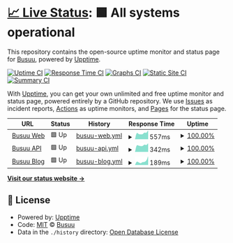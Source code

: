 # [📈 Live Status](https://Busuu.github.io/status): <!--live status--> **🟩 All systems operational**

This repository contains the open-source uptime monitor and status page for [Busuu](https://www.busuu.com), powered by [Upptime](https://github.com/upptime/upptime).

[![Uptime CI](https://github.com/Busuu/status/workflows/Uptime%20CI/badge.svg)](https://github.com/Busuu/status/actions?query=workflow%3A%22Uptime+CI%22)
[![Response Time CI](https://github.com/Busuu/status/workflows/Response%20Time%20CI/badge.svg)](https://github.com/Busuu/status/actions?query=workflow%3A%22Response+Time+CI%22)
[![Graphs CI](https://github.com/Busuu/status/workflows/Graphs%20CI/badge.svg)](https://github.com/Busuu/status/actions?query=workflow%3A%22Graphs+CI%22)
[![Static Site CI](https://github.com/Busuu/status/workflows/Static%20Site%20CI/badge.svg)](https://github.com/Busuu/status/actions?query=workflow%3A%22Static+Site+CI%22)
[![Summary CI](https://github.com/Busuu/status/workflows/Summary%20CI/badge.svg)](https://github.com/Busuu/status/actions?query=workflow%3A%22Summary+CI%22)

With [Upptime](https://upptime.js.org), you can get your own unlimited and free uptime monitor and status page, powered entirely by a GitHub repository. We use [Issues](https://github.com/Busuu/status/issues) as incident reports, [Actions](https://github.com/Busuu/status/actions) as uptime monitors, and [Pages](https://Busuu.github.io/status) for the status page.

<!--start: status pages-->
<!-- This summary is generated by Upptime (https://github.com/upptime/upptime) -->
<!-- Do not edit this manually, your changes will be overwritten -->
<!-- prettier-ignore -->
| URL | Status | History | Response Time | Uptime |
| --- | ------ | ------- | ------------- | ------ |
| <img alt="" src="https://icons.duckduckgo.com/ip3/www.busuu.com.ico" height="13"> [Busuu Web](https://www.busuu.com) | 🟩 Up | [busuu-web.yml](https://github.com/Busuu/status/commits/HEAD/history/busuu-web.yml) | <details><summary><img alt="Response time graph" src="./graphs/busuu-web/response-time-week.png" height="20"> 557ms</summary><br><a href="https://Busuu.github.io/status/history/busuu-web"><img alt="Response time 649" src="https://img.shields.io/endpoint?url=https%3A%2F%2Fraw.githubusercontent.com%2FBusuu%2Fstatus%2FHEAD%2Fapi%2Fbusuu-web%2Fresponse-time.json"></a><br><a href="https://Busuu.github.io/status/history/busuu-web"><img alt="24-hour response time 798" src="https://img.shields.io/endpoint?url=https%3A%2F%2Fraw.githubusercontent.com%2FBusuu%2Fstatus%2FHEAD%2Fapi%2Fbusuu-web%2Fresponse-time-day.json"></a><br><a href="https://Busuu.github.io/status/history/busuu-web"><img alt="7-day response time 557" src="https://img.shields.io/endpoint?url=https%3A%2F%2Fraw.githubusercontent.com%2FBusuu%2Fstatus%2FHEAD%2Fapi%2Fbusuu-web%2Fresponse-time-week.json"></a><br><a href="https://Busuu.github.io/status/history/busuu-web"><img alt="30-day response time 696" src="https://img.shields.io/endpoint?url=https%3A%2F%2Fraw.githubusercontent.com%2FBusuu%2Fstatus%2FHEAD%2Fapi%2Fbusuu-web%2Fresponse-time-month.json"></a><br><a href="https://Busuu.github.io/status/history/busuu-web"><img alt="1-year response time 649" src="https://img.shields.io/endpoint?url=https%3A%2F%2Fraw.githubusercontent.com%2FBusuu%2Fstatus%2FHEAD%2Fapi%2Fbusuu-web%2Fresponse-time-year.json"></a></details> | <details><summary><a href="https://Busuu.github.io/status/history/busuu-web">100.00%</a></summary><a href="https://Busuu.github.io/status/history/busuu-web"><img alt="All-time uptime 99.99%" src="https://img.shields.io/endpoint?url=https%3A%2F%2Fraw.githubusercontent.com%2FBusuu%2Fstatus%2FHEAD%2Fapi%2Fbusuu-web%2Fuptime.json"></a><br><a href="https://Busuu.github.io/status/history/busuu-web"><img alt="24-hour uptime 100.00%" src="https://img.shields.io/endpoint?url=https%3A%2F%2Fraw.githubusercontent.com%2FBusuu%2Fstatus%2FHEAD%2Fapi%2Fbusuu-web%2Fuptime-day.json"></a><br><a href="https://Busuu.github.io/status/history/busuu-web"><img alt="7-day uptime 100.00%" src="https://img.shields.io/endpoint?url=https%3A%2F%2Fraw.githubusercontent.com%2FBusuu%2Fstatus%2FHEAD%2Fapi%2Fbusuu-web%2Fuptime-week.json"></a><br><a href="https://Busuu.github.io/status/history/busuu-web"><img alt="30-day uptime 100.00%" src="https://img.shields.io/endpoint?url=https%3A%2F%2Fraw.githubusercontent.com%2FBusuu%2Fstatus%2FHEAD%2Fapi%2Fbusuu-web%2Fuptime-month.json"></a><br><a href="https://Busuu.github.io/status/history/busuu-web"><img alt="1-year uptime 99.99%" src="https://img.shields.io/endpoint?url=https%3A%2F%2Fraw.githubusercontent.com%2FBusuu%2Fstatus%2FHEAD%2Fapi%2Fbusuu-web%2Fuptime-year.json"></a></details>
| <img alt="" src="https://icons.duckduckgo.com/ip3/api.busuu.com.ico" height="13"> [Busuu API](https://api.busuu.com/api/v2/health) | 🟩 Up | [busuu-api.yml](https://github.com/Busuu/status/commits/HEAD/history/busuu-api.yml) | <details><summary><img alt="Response time graph" src="./graphs/busuu-api/response-time-week.png" height="20"> 342ms</summary><br><a href="https://Busuu.github.io/status/history/busuu-api"><img alt="Response time 368" src="https://img.shields.io/endpoint?url=https%3A%2F%2Fraw.githubusercontent.com%2FBusuu%2Fstatus%2FHEAD%2Fapi%2Fbusuu-api%2Fresponse-time.json"></a><br><a href="https://Busuu.github.io/status/history/busuu-api"><img alt="24-hour response time 435" src="https://img.shields.io/endpoint?url=https%3A%2F%2Fraw.githubusercontent.com%2FBusuu%2Fstatus%2FHEAD%2Fapi%2Fbusuu-api%2Fresponse-time-day.json"></a><br><a href="https://Busuu.github.io/status/history/busuu-api"><img alt="7-day response time 342" src="https://img.shields.io/endpoint?url=https%3A%2F%2Fraw.githubusercontent.com%2FBusuu%2Fstatus%2FHEAD%2Fapi%2Fbusuu-api%2Fresponse-time-week.json"></a><br><a href="https://Busuu.github.io/status/history/busuu-api"><img alt="30-day response time 395" src="https://img.shields.io/endpoint?url=https%3A%2F%2Fraw.githubusercontent.com%2FBusuu%2Fstatus%2FHEAD%2Fapi%2Fbusuu-api%2Fresponse-time-month.json"></a><br><a href="https://Busuu.github.io/status/history/busuu-api"><img alt="1-year response time 368" src="https://img.shields.io/endpoint?url=https%3A%2F%2Fraw.githubusercontent.com%2FBusuu%2Fstatus%2FHEAD%2Fapi%2Fbusuu-api%2Fresponse-time-year.json"></a></details> | <details><summary><a href="https://Busuu.github.io/status/history/busuu-api">100.00%</a></summary><a href="https://Busuu.github.io/status/history/busuu-api"><img alt="All-time uptime 99.99%" src="https://img.shields.io/endpoint?url=https%3A%2F%2Fraw.githubusercontent.com%2FBusuu%2Fstatus%2FHEAD%2Fapi%2Fbusuu-api%2Fuptime.json"></a><br><a href="https://Busuu.github.io/status/history/busuu-api"><img alt="24-hour uptime 100.00%" src="https://img.shields.io/endpoint?url=https%3A%2F%2Fraw.githubusercontent.com%2FBusuu%2Fstatus%2FHEAD%2Fapi%2Fbusuu-api%2Fuptime-day.json"></a><br><a href="https://Busuu.github.io/status/history/busuu-api"><img alt="7-day uptime 100.00%" src="https://img.shields.io/endpoint?url=https%3A%2F%2Fraw.githubusercontent.com%2FBusuu%2Fstatus%2FHEAD%2Fapi%2Fbusuu-api%2Fuptime-week.json"></a><br><a href="https://Busuu.github.io/status/history/busuu-api"><img alt="30-day uptime 100.00%" src="https://img.shields.io/endpoint?url=https%3A%2F%2Fraw.githubusercontent.com%2FBusuu%2Fstatus%2FHEAD%2Fapi%2Fbusuu-api%2Fuptime-month.json"></a><br><a href="https://Busuu.github.io/status/history/busuu-api"><img alt="1-year uptime 99.99%" src="https://img.shields.io/endpoint?url=https%3A%2F%2Fraw.githubusercontent.com%2FBusuu%2Fstatus%2FHEAD%2Fapi%2Fbusuu-api%2Fuptime-year.json"></a></details>
| <img alt="" src="https://icons.duckduckgo.com/ip3/blog.busuu.com.ico" height="13"> [Busuu Blog](https://blog.busuu.com/) | 🟩 Up | [busuu-blog.yml](https://github.com/Busuu/status/commits/HEAD/history/busuu-blog.yml) | <details><summary><img alt="Response time graph" src="./graphs/busuu-blog/response-time-week.png" height="20"> 189ms</summary><br><a href="https://Busuu.github.io/status/history/busuu-blog"><img alt="Response time 698" src="https://img.shields.io/endpoint?url=https%3A%2F%2Fraw.githubusercontent.com%2FBusuu%2Fstatus%2FHEAD%2Fapi%2Fbusuu-blog%2Fresponse-time.json"></a><br><a href="https://Busuu.github.io/status/history/busuu-blog"><img alt="24-hour response time 441" src="https://img.shields.io/endpoint?url=https%3A%2F%2Fraw.githubusercontent.com%2FBusuu%2Fstatus%2FHEAD%2Fapi%2Fbusuu-blog%2Fresponse-time-day.json"></a><br><a href="https://Busuu.github.io/status/history/busuu-blog"><img alt="7-day response time 189" src="https://img.shields.io/endpoint?url=https%3A%2F%2Fraw.githubusercontent.com%2FBusuu%2Fstatus%2FHEAD%2Fapi%2Fbusuu-blog%2Fresponse-time-week.json"></a><br><a href="https://Busuu.github.io/status/history/busuu-blog"><img alt="30-day response time 241" src="https://img.shields.io/endpoint?url=https%3A%2F%2Fraw.githubusercontent.com%2FBusuu%2Fstatus%2FHEAD%2Fapi%2Fbusuu-blog%2Fresponse-time-month.json"></a><br><a href="https://Busuu.github.io/status/history/busuu-blog"><img alt="1-year response time 698" src="https://img.shields.io/endpoint?url=https%3A%2F%2Fraw.githubusercontent.com%2FBusuu%2Fstatus%2FHEAD%2Fapi%2Fbusuu-blog%2Fresponse-time-year.json"></a></details> | <details><summary><a href="https://Busuu.github.io/status/history/busuu-blog">100.00%</a></summary><a href="https://Busuu.github.io/status/history/busuu-blog"><img alt="All-time uptime 91.75%" src="https://img.shields.io/endpoint?url=https%3A%2F%2Fraw.githubusercontent.com%2FBusuu%2Fstatus%2FHEAD%2Fapi%2Fbusuu-blog%2Fuptime.json"></a><br><a href="https://Busuu.github.io/status/history/busuu-blog"><img alt="24-hour uptime 100.00%" src="https://img.shields.io/endpoint?url=https%3A%2F%2Fraw.githubusercontent.com%2FBusuu%2Fstatus%2FHEAD%2Fapi%2Fbusuu-blog%2Fuptime-day.json"></a><br><a href="https://Busuu.github.io/status/history/busuu-blog"><img alt="7-day uptime 100.00%" src="https://img.shields.io/endpoint?url=https%3A%2F%2Fraw.githubusercontent.com%2FBusuu%2Fstatus%2FHEAD%2Fapi%2Fbusuu-blog%2Fuptime-week.json"></a><br><a href="https://Busuu.github.io/status/history/busuu-blog"><img alt="30-day uptime 100.00%" src="https://img.shields.io/endpoint?url=https%3A%2F%2Fraw.githubusercontent.com%2FBusuu%2Fstatus%2FHEAD%2Fapi%2Fbusuu-blog%2Fuptime-month.json"></a><br><a href="https://Busuu.github.io/status/history/busuu-blog"><img alt="1-year uptime 91.75%" src="https://img.shields.io/endpoint?url=https%3A%2F%2Fraw.githubusercontent.com%2FBusuu%2Fstatus%2FHEAD%2Fapi%2Fbusuu-blog%2Fuptime-year.json"></a></details>

<!--end: status pages-->

[**Visit our status website →**](https://Busuu.github.io/status)

## 📄 License

- Powered by: [Upptime](https://github.com/upptime/upptime)
- Code: [MIT](./LICENSE) © [Busuu](https://www.busuu.com)
- Data in the `./history` directory: [Open Database License](https://opendatacommons.org/licenses/odbl/1-0/)
